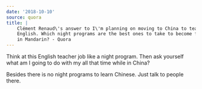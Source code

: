 ```yaml
---
date: '2018-10-10'
source: quora
title: |
    Clément Renaud\'s answer to I\'m planning on moving to China to teach
    English. Which night programs are the best ones to take to become fluent
    in Mandarin? - Quora
---
```


Think at this English teacher job like a night program. Then ask
yourself what am I going to do with my all that time while in China?

Besides there is no night programs to learn Chinese. Just talk to people
there.
